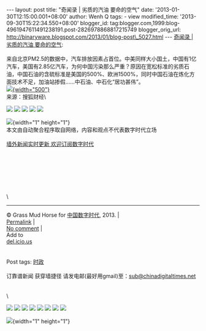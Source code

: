 --- layout: post title: "奇闻录 | 劣质的汽油 要命的空气" date:
'2013-01-30T12:15:00.001+08:00' author: Wenh Q tags: - view
modified\_time: '2013-09-30T15:22:34.550+08:00' blogger\_id:
tag:blogger.com,1999:blog-4961947611491238191.post-2826978868817215749
blogger\_orig\_url:
http://binaryware.blogspot.com/2013/01/blog-post\_5027.html --- [奇闻录
| 劣质的汽油
要命的空气](http://feedproxy.google.com/~r/chinagfwblog/~3/aN738VZNYq4/):\
\
来自北京PM2.5的数据中，汽车排放因素占首位。中美同样大小国土，中国有1亿汽车，美国有2.85亿汽车，为何中国污染那么严重？原因在宽松标准的劣质石油，中国石油的含硫标准是美国的500%、欧洲1500%，同时中国石油在炼化方面技术不足，加油站掺假……中石油、中石化“居功甚伟”。\
[![](http://qiwen.lu/wp-content/uploads/360b466e168c_1.jpg){width="500"}](http://qiwen.lu/10429.html/360b466e168c_1)\
来源：搜狐财经\
<div>

[![](http://feeds.feedburner.com/~ff/qi-wen-lu?d=yIl2AUoC8zA)](http://feeds.feedburner.com/~ff/qi-wen-lu?a=5p-Iq3kZDVg:2vGCpSLI9GA:yIl2AUoC8zA)
[![](http://feeds.feedburner.com/~ff/qi-wen-lu?d=7Q72WNTAKBA)](http://feeds.feedburner.com/~ff/qi-wen-lu?a=5p-Iq3kZDVg:2vGCpSLI9GA:7Q72WNTAKBA)
[![](http://feeds.feedburner.com/~ff/qi-wen-lu?i=5p-Iq3kZDVg:2vGCpSLI9GA:F7zBnMyn0Lo)](http://feeds.feedburner.com/~ff/qi-wen-lu?a=5p-Iq3kZDVg:2vGCpSLI9GA:F7zBnMyn0Lo)
[![](http://feeds.feedburner.com/~ff/qi-wen-lu?i=5p-Iq3kZDVg:2vGCpSLI9GA:V_sGLiPBpWU)](http://feeds.feedburner.com/~ff/qi-wen-lu?a=5p-Iq3kZDVg:2vGCpSLI9GA:V_sGLiPBpWU)
[![](http://feeds.feedburner.com/~ff/qi-wen-lu?d=qj6IDK7rITs)](http://feeds.feedburner.com/~ff/qi-wen-lu?a=5p-Iq3kZDVg:2vGCpSLI9GA:qj6IDK7rITs)

</div>

![](http://feeds.feedburner.com/~r/qi-wen-lu/~4/5p-Iq3kZDVg){width="1"
height="1"}\
本文由自动聚合程序取自网络，内容和观点不代表数字时代立场\
\
[墙外新闻实时更新 欢迎订阅数字时代](http://eepurl.com/mstlf)\
\
\
\
\
\
\
\
\

------------------------------------------------------------------------

© Grass Mud Horse for [中国数字时代](https://meilizhongguo.biz/chinese),
2013. |\
[Permalink](https://meilizhongguo.biz/chinese/2013/01/%e5%a5%87%e9%97%bb%e5%bd%95-%e5%8a%a3%e8%b4%a8%e7%9a%84%e6%b1%bd%e6%b2%b9-%e8%a6%81%e5%91%bd%e7%9a%84%e7%a9%ba%e6%b0%94/)
|\
[No
comment](https://meilizhongguo.biz/chinese/2013/01/%e5%a5%87%e9%97%bb%e5%bd%95-%e5%8a%a3%e8%b4%a8%e7%9a%84%e6%b1%bd%e6%b2%b9-%e8%a6%81%e5%91%bd%e7%9a%84%e7%a9%ba%e6%b0%94/#comments)
|\
Add to\
[del.icio.us](http://del.icio.us/post?url=https://meilizhongguo.biz/chinese/2013/01/%e5%a5%87%e9%97%bb%e5%bd%95-%e5%8a%a3%e8%b4%a8%e7%9a%84%e6%b1%bd%e6%b2%b9-%e8%a6%81%e5%91%bd%e7%9a%84%e7%a9%ba%e6%b0%94/&title=%E5%A5%87%E9%97%BB%E5%BD%95%20%7C%20%E5%8A%A3%E8%B4%A8%E7%9A%84%E6%B1%BD%E6%B2%B9%20%E8%A6%81%E5%91%BD%E7%9A%84%E7%A9%BA%E6%B0%94)\
\
\
Post tags:
[时政](https://meilizhongguo.biz/chinese/tag/%e6%97%b6%e6%94%bf/?category=10466)\
\
订靠谱新闻 获穿墙捷径
请发电邮(最好用gmail)至：sub@chinadigitaltimes.net\
\
\
\
<div>

[![](http://feeds.feedburner.com/~ff/chinagfwblog?d=yIl2AUoC8zA)](http://feeds.feedburner.com/~ff/chinagfwblog?a=aN738VZNYq4:x6POkPqUVsg:yIl2AUoC8zA)
[![](http://feeds.feedburner.com/~ff/chinagfwblog?i=aN738VZNYq4:x6POkPqUVsg:-BTjWOF_DHI)](http://feeds.feedburner.com/~ff/chinagfwblog?a=aN738VZNYq4:x6POkPqUVsg:-BTjWOF_DHI)
[![](http://feeds.feedburner.com/~ff/chinagfwblog?i=aN738VZNYq4:x6POkPqUVsg:F7zBnMyn0Lo)](http://feeds.feedburner.com/~ff/chinagfwblog?a=aN738VZNYq4:x6POkPqUVsg:F7zBnMyn0Lo)
[![](http://feeds.feedburner.com/~ff/chinagfwblog?i=aN738VZNYq4:x6POkPqUVsg:V_sGLiPBpWU)](http://feeds.feedburner.com/~ff/chinagfwblog?a=aN738VZNYq4:x6POkPqUVsg:V_sGLiPBpWU)
[![](http://feeds.feedburner.com/~ff/chinagfwblog?d=qj6IDK7rITs)](http://feeds.feedburner.com/~ff/chinagfwblog?a=aN738VZNYq4:x6POkPqUVsg:qj6IDK7rITs)
[![](http://feeds.feedburner.com/~ff/chinagfwblog?d=l6gmwiTKsz0)](http://feeds.feedburner.com/~ff/chinagfwblog?a=aN738VZNYq4:x6POkPqUVsg:l6gmwiTKsz0)
[![](http://feeds.feedburner.com/~ff/chinagfwblog?i=aN738VZNYq4:x6POkPqUVsg:gIN9vFwOqvQ)](http://feeds.feedburner.com/~ff/chinagfwblog?a=aN738VZNYq4:x6POkPqUVsg:gIN9vFwOqvQ)
[![](http://feeds.feedburner.com/~ff/chinagfwblog?d=TzevzKxY174)](http://feeds.feedburner.com/~ff/chinagfwblog?a=aN738VZNYq4:x6POkPqUVsg:TzevzKxY174)

</div>

![](http://feeds.feedburner.com/~r/chinagfwblog/~4/aN738VZNYq4){width="1"
height="1"}
